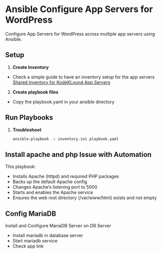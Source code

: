 # Ansible  Configure App Servers for WordPress
Configure App Servers for WordPress across multiple app servers using Ansible.

## Setup 

1. **Create Inventory**
- Check a simple guide to have an inventory setup for the app servers
   [Shared Inventory for KodeKLound App Servers](../shared-inventory/README.md)


2. **Create playbook files**
- Copy the playbook.yaml in your ansible directory

## Run Playbooks
1. **Troubleshoot**
   ```bash
   ansible-playbook -i inventory.ini playbook.yaml
   ```


## Install apache and php Issue with Automation

This playbook:
- Installs Apache (httpd) and required PHP packages
- Backs up the default Apache config
- Changes Apache’s listening port to 5000
- Starts and enables the Apache service
- Ensures the web root directory (/var/www/html) exists and not empty

## Config MariaDB
Install and Configure MariaDB Server on DB Server
- Install mariadb in database server
- Start mariadb service
- Check app link


